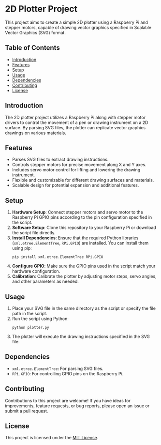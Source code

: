 # 2D Plotter Project

This project aims to create a simple 2D plotter using a Raspberry Pi and stepper motors, capable of drawing vector graphics specified in Scalable Vector Graphics (SVG) format.

## Table of Contents
- [Introduction](#introduction)
- [Features](#features)
- [Setup](#setup)
- [Usage](#usage)
- [Dependencies](#dependencies)
- [Contributing](#contributing)
- [License](#license)

## Introduction

The 2D plotter project utilizes a Raspberry Pi along with stepper motor drivers to control the movement of a pen or drawing instrument on a 2D surface. By parsing SVG files, the plotter can replicate vector graphics drawings on various materials.

## Features

- Parses SVG files to extract drawing instructions.
- Controls stepper motors for precise movement along X and Y axes.
- Includes servo motor control for lifting and lowering the drawing instrument.
- Flexible and customizable for different drawing surfaces and materials.
- Scalable design for potential expansion and additional features.

## Setup

1. **Hardware Setup**: Connect stepper motors and servo motor to the Raspberry Pi GPIO pins according to the pin configuration specified in the script.
2. **Software Setup**: Clone this repository to your Raspberry Pi or download the script file directly.
3. **Install Dependencies**: Ensure that the required Python libraries (`xml.etree.ElementTree`, `RPi.GPIO`) are installed. You can install them using pip:
    ```
    pip install xml.etree.ElementTree RPi.GPIO
    ```
4. **Configure GPIO**: Make sure the GPIO pins used in the script match your hardware configuration.
5. **Calibration**: Calibrate the plotter by adjusting motor steps, servo angles, and other parameters as needed.

## Usage

1. Place your SVG file in the same directory as the script or specify the file path in the script.
2. Run the script using Python:
    ```
    python plotter.py
    ```
3. The plotter will execute the drawing instructions specified in the SVG file.

## Dependencies

- `xml.etree.ElementTree`: For parsing SVG files.
- `RPi.GPIO`: For controlling GPIO pins on the Raspberry Pi.

## Contributing

Contributions to this project are welcome! If you have ideas for improvements, feature requests, or bug reports, please open an issue or submit a pull request.

## License

This project is licensed under the [MIT License](LICENSE).
